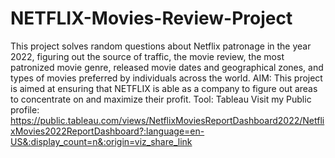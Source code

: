 # NETFLIX-Movies-Review-Project
This project solves random questions about Netflix patronage in the year 2022, figuring out the source of traffic, the movie review, the most patronized movie genre, released movie dates and geographical zones, and types of movies preferred by individuals across the world. AIM: This project is aimed at ensuring that NETFLIX is able as a company to figure out areas to concentrate on and maximize their profit. 
Tool: Tableau 
Visit my Public profile: https://public.tableau.com/views/NetflixMoviesReportDashboard2022/NetflixMovies2022ReportDashboard?:language=en-US&:display_count=n&:origin=viz_share_link

